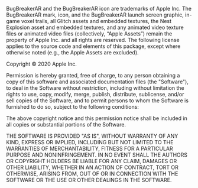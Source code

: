  BugBreakerAR and the BugBreakerAR icon are trademarks of Apple Inc. The BugBreakerAR mark, icon, and the BugBreakerAR launch screen graphic, in-game voxel trails, all Glitch assets and embedded textures, the Nest Explosion asset and embedded textures, and any animated video texture files or animated video files (collectively, “Apple Assets”) remain the property of Apple Inc. and all rights are reserved. The following license applies to the source code and elements of this package, except where otherwise noted (e.g., the Apple Assets are excluded).

 Copyright © 2020 Apple Inc.

 Permission is hereby granted, free of charge, to any person obtaining a copy of this software and associated documentation files (the "Software"), to deal in the Software without restriction, including without limitation the rights to use, copy, modify, merge, publish, distribute, sublicense, and/or sell copies of the Software, and to permit persons to whom the Software is furnished to do so, subject to the following conditions:

 The above copyright notice and this permission notice shall be included in all copies or substantial portions of the Software.

 THE SOFTWARE IS PROVIDED "AS IS", WITHOUT WARRANTY OF ANY KIND, EXPRESS OR IMPLIED, INCLUDING BUT NOT LIMITED TO THE WARRANTIES OF MERCHANTABILITY, FITNESS FOR A PARTICULAR PURPOSE AND NONINFRINGEMENT. IN NO EVENT SHALL THE AUTHORS OR COPYRIGHT HOLDERS BE LIABLE FOR ANY CLAIM, DAMAGES OR OTHER LIABILITY, WHETHER IN AN ACTION OF CONTRACT, TORT OR OTHERWISE, ARISING FROM, OUT OF OR IN CONNECTION WITH THE SOFTWARE OR THE USE OR OTHER DEALINGS IN THE SOFTWARE.
